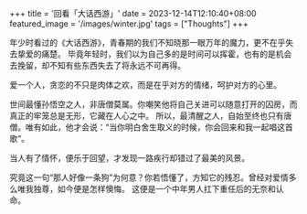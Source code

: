 +++
title = '回看「大话西游」'
date = 2023-12-14T12:10:40+08:00
featured_image = '/images/winter.jpg'
tags = ["Thoughts"]
+++

年少时看过的《大话西游》，青春期的我们不知晓那一眼万年的魔力，更不在乎失去挚爱的痛楚。
毕竟年轻时，我们以为自己多的是时间可以挥霍，也有的是机会去挽留，却不知有些东西失去了将永远不可再得。

爱一个人，贪恋的不只是肉体之欢，而是在乎对方的情绪，呵护对方的心里。

世间最懂孙悟空之人，非唐僧莫属。你嘲笑他将自己关进可以随意打开的囚房，而真正的牢笼总是无形，它藏在人心之中。
所以，最清醒之人，自始至终也只有唐僧。唯有如此，他才会说：“当你明白舍生取义的时候，你会回来和我一起唱这首歌”。

当人有了情怀，便乐于回望，才发现一路疾行却错过了最美的风景。

究竟这一句“那人好像一条狗”为何意？你若悟懂了，方知它的残忍。曾经对爱情多么唯我独尊，如今便是怎样懊悔。
这便是一个中年男人扛下重任后的无奈和认命。





